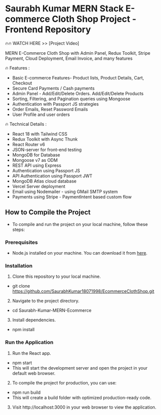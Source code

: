 
# Saurabh Kumar MERN Stack E-commerce Cloth Shop Project - Frontend Repository

🔥🔥 WATCH HERE >> [Project Video] 

MERN E-Commerce Cloth Shop with Admin Panel, Redux Toolkit, Stripe Payment, Cloud Deployment, Email Invoice, and many features

🔥 Features :
- Basic E-commerce Features- Product lists, Product Details, Cart, Checkout 
- Secure Card Payments / Cash payments
- Admin Panel - Add/Edit/Delete Orders. Add/Edit/Delete Products
- Sorting, Filtering, and Pagination queries using Mongoose
- Authentication with Passport JS strategies
- Order Emails, Reset Password Emails
- User Profile and user orders

🔥 Technical Details :
- React 18 with Tailwind CSS
- Redux Toolkit with Async Thunk
- React Router v6
- JSON-server for front-end testing
- MongoDB for Database
- Mongoose v7 as ODM
- REST API using Express
- Authentication using Passport JS
- API Authentication using Passport JWT
- MongoDB Atlas cloud database
- Vercel Server deployment
- Email using Nodemailer - using GMail SMTP system
- Payments using Stripe - PaymentIntent based custom flow


## How to Compile the Project

 - To compile and run the project on your local machine, follow these steps:

### Prerequisites
 - Node.js installed on your machine. You can download it from [here](https://nodejs.org/).

### Installation
 1. Clone this repository to your local machine.
 - git clone https://github.com/SaurabhKumar18071998/EcommerceClothShop.git

 2. Navigate to the project directory.
 - cd Saurabh-Kumar-MERN-Ecommerce

 3. Install dependencies.
 - npm install

### Run the Application
 1. Run the React app.

 - npm start
 - This will start the development server and open the project in your default web browser.

 2. To compile the project for production, you can use:

 - npm run build
 - This will create a build folder with optimized production-ready code.

 3. Visit http://localhost:3000 in your web browser to view the application.

